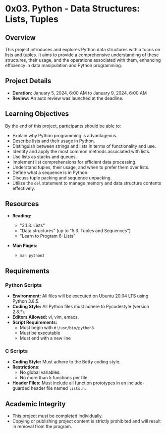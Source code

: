 # 0x03. Python - Data Structures: Lists, Tuples

## Overview

This project introduces and explores Python data structures with a focus on lists and tuples. It aims to provide a comprehensive understanding of these structures, their usage, and the operations associated with them, enhancing efficiency in data manipulation and Python programming.

## Project Details

- **Duration:** January 5, 2024, 6:00 AM to January 9, 2024, 6:00 AM
- **Review:** An auto review was launched at the deadline.

## Learning Objectives

By the end of this project, participants should be able to:

- Explain why Python programming is advantageous.
- Describe lists and their usage in Python.
- Distinguish between strings and lists in terms of functionality and use.
- Identify and apply the most common methods associated with lists.
- Use lists as stacks and queues.
- Implement list comprehensions for efficient data processing.
- Understand tuples, their usage, and when to prefer them over lists.
- Define what a sequence is in Python.
- Discuss tuple packing and sequence unpacking.
- Utilize the `del` statement to manage memory and data structure contents effectively.

## Resources

- **Reading:**
  - "3.1.3. Lists"
  - "Data structures" (up to "5.3. Tuples and Sequences")
  - "Learn to Program 6: Lists"

- **Man Pages:**
  - `man python3`

## Requirements

### Python Scripts

- **Environment:** All files will be executed on Ubuntu 20.04 LTS using Python 3.8.5.
- **Coding Style:** All Python files must adhere to Pycodestyle (version 2.8.*).
- **Editors Allowed:** vi, vim, emacs.
- **Script Requirements:**
  - Must begin with `#!/usr/bin/python3`
  - Must be executable
  - Must end with a new line

### C Scripts

- **Coding Style:** Must adhere to the Betty coding style.
- **Restrictions:**
  - No global variables.
  - No more than 5 functions per file.
- **Header Files:** Must include all function prototypes in an include-guarded header file named `lists.h`.

## Academic Integrity

- This project must be completed individually.
- Copying or publishing project content is strictly prohibited and will result in removal from the program.

